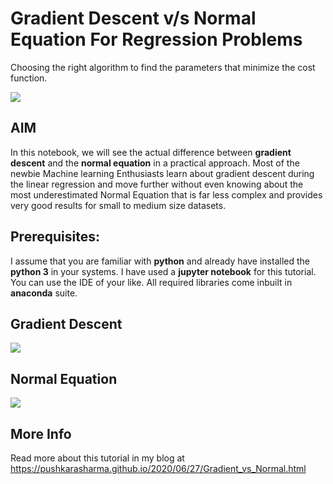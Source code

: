 # Gradient Descent v/s Normal Equation For Regression Problems
Choosing the right algorithm to find the parameters that minimize the cost function.

![](https://miro.medium.com/max/2000/1*XmGwOm_Yxqqtb1_f-UXbuA.png)

## AIM
In this notebook, we will see the actual difference between **gradient descent** and the **normal equation** in a practical approach. Most of the newbie Machine learning Enthusiasts learn about gradient descent during the linear regression and move further without even knowing about the most underestimated Normal Equation that is far less complex and provides very good results for small to medium size datasets.

## Prerequisites:
I assume that you are familiar with **python** and already have installed the **python 3** in your systems. I have used a **jupyter notebook** for this tutorial. You can use the IDE of your like. All required libraries come inbuilt in **anaconda** suite.

## Gradient Descent
![](https://miro.medium.com/max/1400/1*lQ0iGTXb_h1_7P2rKtS3lQ.png)

## Normal Equation
![](https://miro.medium.com/max/253/1*w6M0avkhKBzm15aH65ZL-w.png)

## More Info
Read more about this tutorial in my blog at https://pushkarasharma.github.io/2020/06/27/Gradient_vs_Normal.html

